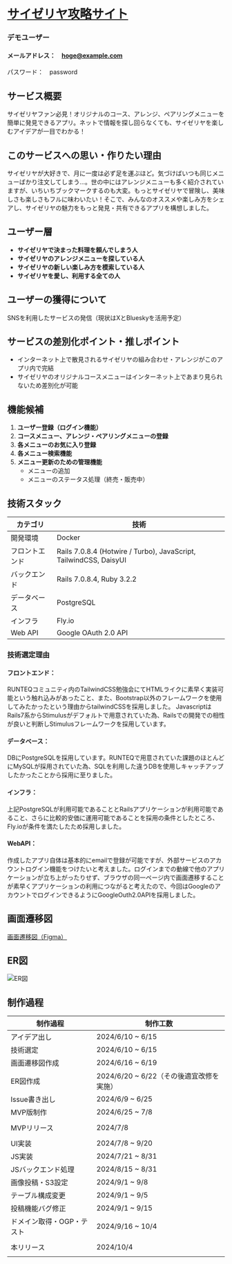 # [サイゼリヤ攻略サイト](https://312koryaku.com/)
### デモユーザー
#### メールアドレス：　hoge@example.com
パスワード：　password

## サービス概要

サイゼリヤファン必見！オリジナルのコース、アレンジ、ペアリングメニューを簡単に発見できるアプリ。ネットで情報を探し回らなくても、サイゼリヤを楽しむアイデアが一目でわかる！


## このサービスへの思い・作りたい理由

サイゼリヤが大好きで、月に一度は必ず足を運ぶほど。気づけばいつも同じメニューばかり注文してしまう…。世の中にはアレンジメニューも多く紹介されていますが、いちいちブックマークするのも大変。もっとサイゼリヤで冒険し、美味しさも楽しさもフルに味わいたい！そこで、みんなのオススメや楽しみ方をシェアし、サイゼリヤの魅力をもっと発見・共有できるアプリを構想しました。



## ユーザー層

- **サイゼリヤで決まった料理を頼んでしまう人**
- **サイゼリヤのアレンジメニューを探している人**
- **サイゼリヤの新しい楽しみ方を模索している人**
- **サイゼリヤを愛し、利用する全ての人**



## ユーザーの獲得について

SNSを利用したサービスの発信（現状はXとBlueskyを活用予定）


## サービスの差別化ポイント・推しポイント

- インターネット上で散見されるサイゼリヤの組み合わせ・アレンジがこのアプリ内で完結
- サイゼリヤのオリジナルコースメニューはインターネット上であまり見られないため差別化が可能


## 機能候補

1. **ユーザー登録（ログイン機能）**
2. **コースメニュー、アレンジ・ペアリングメニューの登録**
3. **各メニューのお気に入り登録**
4. **各メニュー検索機能**
5. **メニュー更新のための管理機能**
   - メニューの追加
   - メニューのステータス処理（終売・販売中）


## 技術スタック

| カテゴリ       | 技術                                                             | 
| -------------- | ---------------------------------------------------------------- | 
| 開発環境       | Docker                                                           | 
| フロントエンド | Rails 7.0.8.4 (Hotwire / Turbo), JavaScript, TailwindCSS, DaisyUI | 
| バックエンド   | Rails 7.0.8.4, Ruby 3.2.2                                       | 
| データベース   | PostgreSQL                                                       | 
| インフラ       | Fly.io                                                           | 
| Web API        | Google OAuth 2.0 API                                             | 

### 技術選定理由
#### フロントエンド：
RUNTEQコミュニティ内のTailwindCSS勉強会にてHTMLライクに素早く実装可能という触れ込みがあったこと、また、Bootstrap以外のフレームワークを使用してみたかったという理由からtailwindCSSを採用しました。
JavascriptはRails7系からStimulusがデフォルトで用意されていた為、Railsでの開発での相性が良いと判断しStimulusフレームワークを採用しています。

#### データベース：
DBにPostgreSQLを採用しています。RUNTEQで用意されていた課題のほとんどにMySQLが採用されていた為、SQLを利用した違うDBを使用しキャッチアップしたかったことから採用に至りました。

#### インフラ：
上記PostgreSQLが利用可能であることとRailsアプリケーションが利用可能であること、さらに比較的安価に運用可能であることを採用の条件としたところ、Fly.ioが条件を満たしたため採用しました。

#### WebAPI：
作成したアプリ自体は基本的にemailで登録が可能ですが、外部サービスのアカウントログイン機能をつけたいと考えました。ログインまでの動線で他のアプリケーションが立ち上がったりせず、ブラウザの同一ページ内で画面遷移することが素早くアプリケーションの利用につながると考えたので、今回はGoogleのアカウントでログインできるようにGoogleOuth2.0APIを採用しました。

## 画面遷移図

[画面遷移図（Figma）](https://www.figma.com/design/VUkfjt0VZcRpC5r7AMKC6L/%E3%82%B5%E3%82%A4%E3%82%BC%E3%83%AA%E3%83%A4?node-id=21-8213&t=0tHng7iLOAEvpTPo-0)


## ER図

![ER図](https://i.gyazo.com/105f7d903541ead1c70aff94f2c612fa.png)

## 制作過程
| 制作過程      | 制作工数                                       | 
| -------------- | -------------------------------------------| 
| アイデア出し     | 2024/6/10 ~ 6/15                            | 
| 技術選定        | 2024/6/10 ~ 6/15                            | 
| 画面遷移図作成   | 2024/6/16 ~ 6/19                            | 
| ER図作成        | 2024/6/20 ~ 6/22（その後適宜改修を実施）        | 
| Issue書き出し   | 2024/6/9  ~ 6/25                            | 
| MVP版制作      | 2024/6/25  ~ 7/8                              |
|                |                                              | 
| MVPリリース     | 2024/7/8                                     | 
|                |                                              | 
| UI実装          | 2024/7/8 ~ 9/20                              | 
| JS実装         | 2024/7/21 ~ 8/31                             | 
| JSバックエンド処理 | 2024/8/15 ~ 8/31                           | 
| 画像投稿・S3設定  | 2024/9/1 ~ 9/8                             | 
| テーブル構成変更  | 2024/9/1 ~ 9/5                              | 
| 投稿機能バグ修正 | 2024/9/1 ~ 9/15                              | 
| ドメイン取得・OGP・テスト | 2024/9/16 ~ 10/4                     | 
|                |                                              | 
| 本リリース  　　　| 2024/10/4                                   | 
|                |                                              | 

